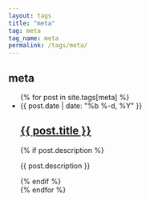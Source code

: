 ```yaml
---
layout: tags
title: "meta"
tag: meta
tag_name: meta
permalink: /tags/meta/
---
```


<h2>meta</h2>
<ul class="post-list">
  {% for post in site.tags[meta] %}
    <li>
      <span class="post-meta">{{ post.date | date: "%b %-d, %Y" }}</span>
      <h2>
        <a class="post-link" href="{{ post.url | relative_url }}">{{ post.title }}</a>
      </h2>
      {% if post.description %}
        <p>{{ post.description }}</p>
      {% endif %}
    </li>
  {% endfor %}
</ul>
